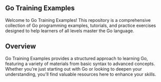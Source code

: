 ## Go Training Examples
Welcome to Go Training Examples! This repository is a comprehensive collection of Go programming examples, tutorials, and practice exercises designed to help learners of all levels master the Go language.

## Overview
Go Training Examples provides a structured approach to learning Go, featuring a variety of materials from basic syntax to advanced concepts. Whether you're just starting out with Go or looking to deepen your understanding, you'll find valuable resources here to enhance your skills.

